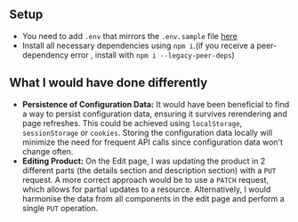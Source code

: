 ## Setup
- You need to add `.env` that mirrors the `.env.sample` file [here](https://github.com/poly4concept/Innoloft-frontend-app/blob/main/.env.sample)
- Install all necessary dependencies using `npm i`.(if you receive a peer-dependency error , install with `npm i --legacy-peer-deps`)

## What I would have done differently
- **Persistence of Configuration Data:** It would have been beneficial to find a way to persist configuration data, ensuring it survives rerendering and page refreshes. This could be achieved using `localStorage`, `sessionStorage` or  `cookies`. Storing the configuration data locally will minimize the need for frequent API calls since configuration data won't change often. 
- **Editing Product:** On the Edit page, I was updating the product in 2 different parts (the details section and description section) with a `PUT` request. A more correct approach would be to use a `PATCH` request, which allows for partial updates to a resource. Alternatively, I would harmonise the data from all components in the edit page and perform a single `PUT` operation.
